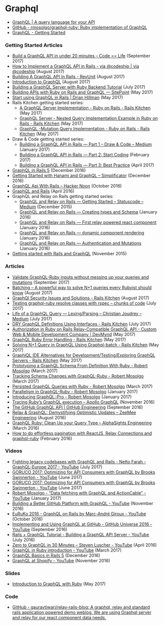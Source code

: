# Graphql
 
- [GraphQL | A query language for your API](http://graphql.org/)
- [GitHub - rmosolgo/graphql-ruby: Ruby implementation of GraphQL](https://github.com/rmosolgo/graphql-ruby)
- [GraphQL - Getting Started](http://graphql-ruby.org/getting_started)

### Getting Started Articles
- [Build a GraphQL API in under 20 minutes – Code == Life](https://engineering.musefind.com/build-a-graphql-api-in-under-20-minutes-3cdaa774b786) (September 2017)
- [How to Implement a GraphQL API in Rails - via @codeship | via @codeship](https://blog.codeship.com/how-to-implement-a-graphql-api-in-rails/) (August 2017)
- [Building A GraphQL API In Rails - RevUnit](http://blog.revunit.com/building-graphql-api-rails/)  (August 2017)
- [Introduction to GraphQL](http://gabrielsobrinho.com/introduction-to-graphql/) (August 2017)
- [Building a GraphQL Server with Ruby Backend Tutorial](https://www.howtographql.com/graphql-ruby/0-introduction/) (July 2017)
- [Building APIs with Ruby on Rails and GraphQL — SitePoint](https://www.sitepoint.com/building-apis-ruby-rails-graphql/) (May 2017)
- [Start using GraphQL in Rails | Drian Hillman](http://drianhillman.me/2017/05/06/graphql-ruby.html) (May 2017)
- Rails Kitchen getting started series:
	- [A GraphQL Server Implementation - Ruby on Rails - Rails Kitchen](http://tech.eshaiju.in/blog/2017/05/06/a-graphql-server-implementation-ruby-on-rails/) (May 2017)
	- [GraphQL Server - Nested Query Implementation Example in Ruby on Rails - Rails Kitchen](http://tech.eshaiju.in/blog/2017/05/08/graphql-server-nested-query-implemenation-example-in-ruby-on-rails/) (May 2017)
	- [GraphQL -Mutation Query Implementation - Ruby on Rails - Rails Kitchen](http://tech.eshaiju.in/blog/2017/05/15/graphql-mutation-query-implementation-ruby-on-rails/) (May 2017)
- Draw & Code getting started series:
	- [Building a GraphQL API in Rails — Part 1 – Draw & Code – Medium](https://medium.com/@DrawandCode/building-a-graphql-api-in-rails-part-1-a40aaf7e165f) (January 2017)
	- 	[Building a GraphQL API in Rails — Part 2: Start Coding](https://medium.com/@DrawandCode/building-a-graphql-api-in-rails-part-start-coding-8b1de6d75041) (February 2017)
	- [Building a GraphQL API in Rails — Part 3: Best Practice](https://medium.com/@DrawandCode/building-a-graphql-api-in-rails-part-3-best-practice-8e4a655463d4) (April 2017)
- [GraphQL in Rails 5](https://rubyplus.com/articles/4361-GraphQL-in-Rails-5) (December 2016)
- [Getting Started with Hanami and GraphQL – Simplificator](https://blog.simplificator.com/2016/12/07/getting-started-with-hanami-and-graphql/) (December 2016)
- [GraphQL Api With Rails – Hacker Noon](https://hackernoon.com/graphql-api-with-rails-faab252aaffa) (October 2016)
- [GraphQL and Rails](https://www.spectory.com/blog/GraphQL%20and%20Rails) (April 2016)
- GraphQL and Relay on Rails getting started series:
	- [GraphQL and Relay on Rails — Getting Started – Statuscode – Medium](https://medium.com/statuscode/graphql-and-relay-on-rails-getting-started-955a49d251de) (December 2015)
	- [GraphQL and Relay on Rails — Creating types and Schema](https://medium.com/@gauravtiwari/graphql-and-relay-on-rails-creating-types-and-schema-b3f9b232ccfc) (January 2016)
	- [GraphQL and Relay on Rails — First relay powered react component](https://medium.com/@gauravtiwari/graphql-and-relay-on-rails-first-relay-powered-react-component-cb3f9ee95eca) (January 2016)
	- [GraphQL and Relay on Rails — dynamic component rendering](https://medium.com/@gauravtiwari/graphql-and-relay-on-rails-dynamic-component-rendering-2be4e208ef92#.gvw5kevg1) (January 2016)
	- [GraphQL and Relay on Rails — Authentication and Mutations](https://medium.com/@gauravtiwari/graphql-and-relay-on-rails-authentication-and-authorisation-f7c07ebb47b3#.n854re9ha) (January 2016)
- [Getting started with Rails and GraphQL](http://mgiroux.me/2015/getting-started-with-rails-graphql-relay/) (November 2015)

### Articles
- [Validate GraphQL-Ruby inputs without messing up your queries and mutations](https://medium.com/@gbenussi/validate-graphql-ruby-inputs-without-messing-up-your-queries-and-mutations-baa9ef2d1f64) (September 2017)
- [Batching  – A powerful way to solve N+1 queries every Rubyist should know](https://engineering.universe.com/batching-a-powerful-way-to-solve-n-1-queries-every-rubyist-should-know-24e20c6e7b94) (August 2017)
- [GraphQl Security Issues and Solutions - Rails Kitchen](http://tech.eshaiju.in/blog/2017/08/05/graphql-security-issues-and-solutions/) (August 2017)
- [Testing graphql-ruby resolve classes with rspec – chunks of code](https://chunksofco.de/testing-graphql-ruby-resolve-classes-with-rspec-959e343464a6) (July 2017)
- [Life of a GraphQL Query — Lexing/Parsing – Christian Joudrey – Medium](https://medium.com/@cjoudrey/life-of-a-graphql-query-lexing-parsing-ca7c5045fad8) (July 2017)
- [DRY GraphQL Definitions Using Interfaces - Rails Kitchen](http://tech.eshaiju.in/blog/2017/06/09/dry-graphql-definitions-using-interfaces/) (July 2017)
- [Authorization in Ruby on Rails Relay-Compatible GraphQL API - Custom Web & Mobile Development Company | DevMynd](https://www.devmynd.com/blog/authorization-ruby-rails-relay-compatible-graphql-api/) (May 2017)
- [GraphQL Ruby Error Handling - Rails Kitchen](http://tech.eshaiju.in/blog/2017/05/31/graphql-ruby-error-handling/) (May 2017)
- [Solving N+1 Query in GraphQL Using Graphql-batch - Rails Kitchen](http://tech.eshaiju.in/blog/2017/05/09/solving-n-plus-1-query-in-graphql-using-graphql-batch/) (May 2017)
- [GraphiQL IDE Alternatives for Development/Testing/Exploring GraphQL Servers - Rails Kitchen](http://tech.eshaiju.in/blog/2017/05/11/graphiql-ide-alternativs-for-development-testing-exploring-graphql-servers/) (May 2017)
-  [Prototyping a GraphQL Schema From Definition With Ruby - Robert Mosolgo](http://rmosolgo.github.io/blog/2017/03/17/prototyping-a-graphql-schema-from-definition-with-ruby/) (March 2017)
- [Tracking Schema Changes with GraphQL-Ruby - Robert Mosolgo](http://rmosolgo.github.io/blog/2017/03/16/tracking-schema-changes-with-graphql-ruby/) (March 2017)
- [Persisted GraphQL Queries with Ruby - Robert Mosolgo](http://rmosolgo.github.io/blog/2017/03/07/persisted-graphql-queries-with-ruby/) (March 2017)
- [Parallelism in GraphQL-Ruby - Robert Mosolgo](http://rmosolgo.github.io/blog/2017/01/22/parallelism-in-graphql-ruby/) (January 2017)
- [Introducing GraphQL::Pro - Robert Mosolgo](http://rmosolgo.github.io/blog/2017/01/09/introducing-graphql-pro/) (January 2017)
- [Tracing Ruby’s GraphQL execution – Apollo GraphQL](https://dev-blog.apollodata.com/tracing-rubys-graphql-execution-faec1fe20267) (November 2016)
- [The GitHub GraphQL API | GitHub Engineering](https://githubengineering.com/the-github-graphql-api/) (September 2016)
- [Relay & GraphQL: Demystifying Optimistic Updates – ZeeMee Engineering](https://zeemee.engineering/relay-graphql-demystifying-optimistic-updates-9f789b2e36c9) (August 2016)
- [GraphQL Ruby: Clean Up your Query Type – AlphaSights Engineering](https://m.alphasights.com/graphql-ruby-clean-up-your-query-type-d7ab05a47084) (March 2016)
- [How to do effortless pagination with ReactJS, Relay Connections and graphql-ruby](https://m.alphasights.com/how-to-do-effortless-pagination-with-relay-connections-and-graphql-ruby-a534ffaf5cbf) (February 2016)

### Videos
- [Fighting legacy codebases with GraphQL and Rails - Netto Farah - GraphQL-Europe 2017 - YouTube](https://www.youtube.com/watch?v=TIzEZJuDpIQ) (July 2017)
- [GORUCO 2017: Optimizing for API Consumers with GraphQL by Brooks Swinnerton - YouTube](https://www.youtube.com/watch?v=psPnEUAL08w) (June 2017)
- [GORUCO 2017: Optimizing for API Consumers with GraphQL by Brooks Swinnerton - YouTube](https://www.youtube.com/watch?v=psPnEUAL08w) (June 2017)
- [Robert Mosolgo - “Data fetching with GraphQL and ActionCable” - YouTube](https://www.youtube.com/watch?v=9UG_xqc_Dvw) (January 2017)
- [Building a Better GitHub Platform with GraphQL - YouTube](https://www.youtube.com/watch?v=hT-4pVmkGt0) (November 2016)
- [EuRuKo 2016 - GraphQL on Rails by Marc-André Giroux - YouTube](https://www.youtube.com/watch?v=_V96jduEvjY) (October 2016)
- [Implementing and Using GraphQL at GitHub - GitHub Universe 2016 - YouTube](https://www.youtube.com/watch?v=wPPFhcqGcvk&t=731s) (September 2016)
- [Rails + GraphQL Tutorial - Building a GraphQL API Server - YouTube](https://www.youtube.com/watch?v=DaznKqh5Ypk) (July 2016)
- [Zero to GraphQL in 30 Minutes – Steven Luscher - YouTube](https://www.youtube.com/watch?v=UBGzsb2UkeY) (April 2016)
- [GraphQL in Ruby introduction - YouTube](https://www.youtube.com/watch?v=l6s7HIM5J4U) (March 2017)
- [GraphQL Basics in Rails 5](https://rubyplus.com/episodes/271-GraphQL-Basics-in-Rails-5) (December 2016)
- [GraphQL at Shopify - YouTube](https://www.youtube.com/watch?v=Wlu_PWCjc6Y) (November 2016)

### Slides
- [Introduction to GraphQL with Ruby](https://www.slideshare.net/DigitalNativesBudapest/introduction-to-graphql-with-ruby-76297020) (May 2017)

### Code
- [GitHub - gauravtiwari/relay-rails-blog: A graphql, relay and standard rails application powered demo weblog. We are using Graphql server and relay for our react component data needs.](https://github.com/gauravtiwari/relay-rails-blog)
